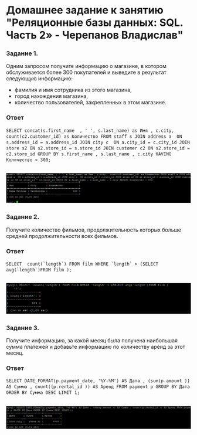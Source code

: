  # Домашнее задание к занятию "Реляционные базы данных: SQL. Часть 2» - Черепанов Владислав"

### Задание 1.

Одним запросом получите информацию о магазине, в котором обслуживается более 300 покупателей и выведите в результат следующую информацию: 
- фамилия и имя сотрудника из этого магазина,
- город нахождения магазина,
- количество пользователей, закрепленных в этом магазине.
### Ответ
```
SELECT concat(s.first_name  , ' ', s.last_name) as Имя , c.city,  count(c2.customer_id) as Количество FROM staff s JOIN address a  ON s.address_id = a.address_id JOIN city c  ON a.city_id = c.city_id JOIN store s2 ON s2.store_id = s.store_id JOIN customer c2 ON s2.store_id = c2.store_id GROUP BY s.first_name , s.last_name , c.city HAVING Количество > 300;
```
![Скриншот-1](https://github.com/plusvaldis/sdb-hw/blob/main/12.04-hw/img/Screenshot_1.png)
---

### Задание 2.

Получите количество фильмов, продолжительность которых больше средней продолжительности всех фильмов.
### Ответ
```
SELECT  count(`length`) FROM film WHERE `length` > (SELECT avg(`length`)FROM film );
```  

![Скриншот-2](https://github.com/plusvaldis/sdb-hw/blob/main/12.04-hw/img/Screenshot_2.png)
---

### Задание 3.

Получите информацию, за какой месяц была получена наибольшая сумма платежей и добавьте информацию по количеству аренд за этот месяц.
### Ответ
```
SELECT DATE_FORMAT(p.payment_date, '%Y-%M') AS Дата , (sum(p.amount )) AS Сумма , count((p.rental_id )) AS Аренд FROM payment p GROUP BY Дата ORDER BY Сумма DESC LIMIT 1;
```  

![Скриншот-3](https://github.com/plusvaldis/sdb-hw/blob/main/12.04-hw/img/Screenshot_3.png)
---